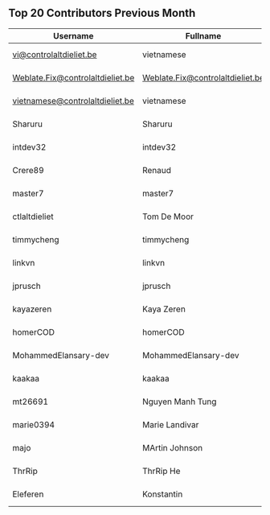 ## Top 20 Contributors Previous Month ##
|Username|Fullname|Translated|DateJoined|Language|
|--------|--------|----------|----------|-------|
|vi@controlaltdieliet.be|vietnamese|5437|2023-09-04T13:53:13.||
|Weblate.Fix@controlaltdieliet.be|Weblate.Fix@controlaltdieliet.be|5413|2023-09-26T07:16:39.||
|vietnamese@controlaltdieliet.be|vietnamese|1370|2023-09-04T13:42:46.||
|Sharuru|Sharuru|1144|2020-06-19T18:20:22.|zh_Hans|
|intdev32|intdev32|860|2023-09-03T03:58:30.|ko|
|Crere89|Renaud|176|2023-09-18T15:47:28.|fr|
|master7|master7|90|2020-06-19T18:20:39.|pl|
|ctlaltdieliet|Tom De Moor|82|2020-06-19T16:30:47Z|nl|
|timmycheng|timmycheng|73|2023-06-02T06:14:18.|zh_Hans|
|linkvn|linkvn|70|2023-06-07T09:42:36.|vi|
|jprusch|jprusch|49|2021-06-28T12:00:18.|de|
|kayazeren|Kaya Zeren|40|2020-06-19T07:05:24Z|tr|
|homerCOD|homerCOD|38|2022-10-29T07:52:53.|sr|
|MohammedElansary-dev|MohammedElansary-dev|36|2023-09-23T18:21:10.|ar|
|kaakaa|kaakaa|35|2020-06-19T18:20:26Z|ja|
|mt26691|Nguyen Manh Tung|31|2023-09-18T13:48:43.|vi|
|marie0394|Marie Landivar|29|2023-09-22T21:40:14.|es|
|majo|MArtin Johnson|22|2020-06-19T18:19:45Z|sv|
|ThrRip|ThrRip He|16|2023-05-13T21:46:16.|zh_Hans|
|Eleferen|Konstantin|16|2022-10-13T14:04:24Z|ru|
